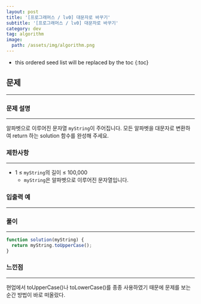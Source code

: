 ```yaml
---
layout: post
title: '[프로그래머스 / lv0] 대문자로 바꾸기'
subtitle: '[프로그래머스 / lv0] 대문자로 바꾸기'
category: dev
tag: algorithm
image:
  path: /assets/img/algorithm.png
---
```


<!-- prettier-ignore -->
* this ordered seed list will be replaced by the toc
{:toc}

## 문제

---

### **문제 설명**

---

알파벳으로 이루어진 문자열 `myString`이 주어집니다. 모든 알파벳을 대문자로 변환하여 return 하는 solution 함수를 완성해 주세요.

### 제한사항

---

- 1 ≤ `myString`의 길이 ≤ 100,000
  - `myString`은 알파벳으로 이루어진 문자열입니다.

### 입출력 예

---

### 풀이

---

```jsx
function solution(myString) {
  return myString.toUpperCase();
}
```

### 느낀점

---

현업에서 toUpperCase()나 toLowerCase()를 종종 사용하였기 때문에 문제를 보는 순간 방법이 바로 떠올랐다.
